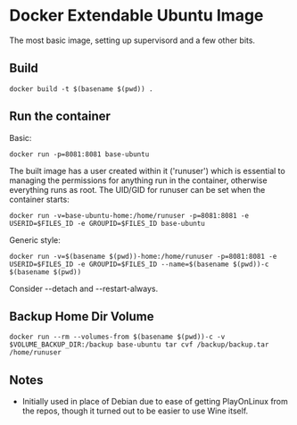 # Docker Extendable Ubuntu Image

The most basic image, setting up supervisord and a few other bits.


## Build

```
docker build -t $(basename $(pwd)) .

```

## Run the container

Basic:

```
docker run -p=8081:8081 base-ubuntu
```

The built image has a user created within it ('runuser') which is essential to managing the permissions for anything run in the container, otherwise everything runs as root. The UID/GID for runuser can be set when the container starts:

```
docker run -v=base-ubuntu-home:/home/runuser -p=8081:8081 -e USERID=$FILES_ID -e GROUPID=$FILES_ID base-ubuntu
```

Generic style:

```
docker run -v=$(basename $(pwd))-home:/home/runuser -p=8081:8081 -e USERID=$FILES_ID -e GROUPID=$FILES_ID --name=$(basename $(pwd))-c $(basename $(pwd))
```

Consider --detach and --restart-always.

## Backup Home Dir Volume

```
docker run --rm --volumes-from $(basename $(pwd))-c -v $VOLUME_BACKUP_DIR:/backup base-ubuntu tar cvf /backup/backup.tar /home/runuser
```


## Notes

* Initially used in place of Debian due to ease of getting PlayOnLinux from the repos, though it turned out to be easier to use Wine itself.


